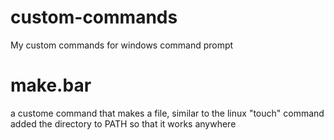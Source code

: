 # custom-commands
My custom commands for windows command prompt

# make.bar
  a custome command that makes a file, similar to the linux "touch" command
  added the directory to PATH so that it works anywhere
